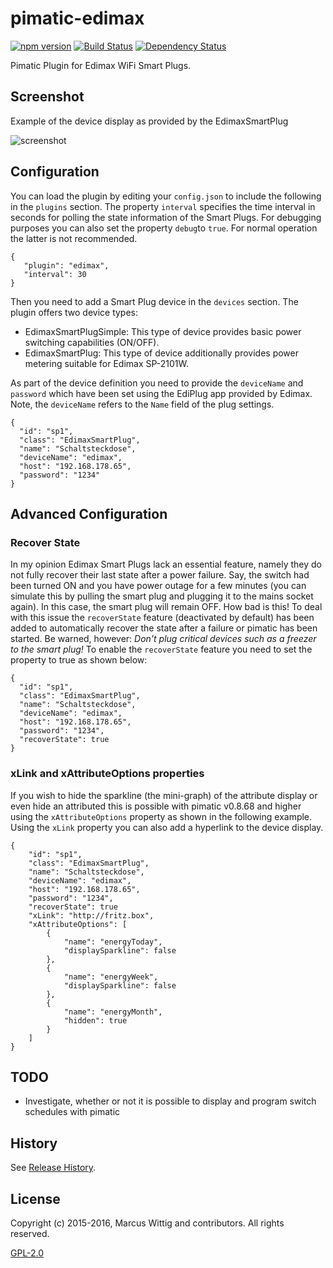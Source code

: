 pimatic-edimax
=================

[![npm version](https://badge.fury.io/js/pimatic-edimax.svg)](http://badge.fury.io/js/pimatic-edimax)
[![Build Status](https://travis-ci.org/mwittig/pimatic-edimax.svg?branch=master)](https://travis-ci.org/mwittig/pimatic-edimax)
[![Dependency Status](https://david-dm.org/mwittig/pimatic-edimax.svg)](https://david-dm.org/mwittig/pimatic-edimax)

Pimatic Plugin for Edimax WiFi Smart Plugs.

Screenshot
-------------

Example of the device display as provided by the EdimaxSmartPlug

![screenshot](https://raw.githubusercontent.com/mwittig/pimatic-edimax/master/screenshot-1.png)

Configuration
-------------

You can load the plugin by editing your `config.json` to include the following in the `plugins` section. The property
 `interval` specifies the time interval in seconds for polling the state information of the Smart Plugs. For debugging
 purposes you can also set the property `debug`to `true`. For normal operation the latter is not recommended.

    { 
       "plugin": "edimax",
       "interval": 30
    }
    
Then you need to add a Smart Plug device in the `devices` section. The plugin offers two device types:
                                                                   
* EdimaxSmartPlugSimple: This type of device provides basic power switching capabilities (ON/OFF). 
* EdimaxSmartPlug: This type of device additionally provides power metering suitable for Edimax SP-2101W.

As part of the device definition you need to provide the `deviceName` and `password` which have been set using the 
EdiPlug app provided by Edimax. Note, the `deviceName` refers to the `Name` field of the plug settings.

    {
      "id": "sp1",
      "class": "EdimaxSmartPlug",
      "name": "Schaltsteckdose",
      "deviceName": "edimax",
      "host": "192.168.178.65",
      "password": "1234"
    }
       
Advanced Configuration
-------------

### Recover State
    
In my opinion Edimax Smart Plugs lack an essential feature, namely they do not fully recover their last state after a 
power failure. Say, the switch had been turned ON and you have power outage for a few minutes (you can simulate this by 
pulling the smart plug and plugging it to the mains socket again). In this case, the smart plug will remain OFF. How bad 
is this! To deal with this issue the `recoverState` feature (deactivated by default) has been added to automatically 
recover the state after a failure or pimatic has been started. Be warned, however: *Don't plug critical devices such 
as a freezer to the smart plug!* To enable the `recoverState` feature you need to set the property to true as 
shown below:

    {
      "id": "sp1",
      "class": "EdimaxSmartPlug",
      "name": "Schaltsteckdose",
      "deviceName": "edimax",
      "host": "192.168.178.65",
      "password": "1234",
      "recoverState": true
    }

### xLink and xAttributeOptions properties

If you wish to hide the sparkline (the mini-graph) of the attribute display or even hide an attributed this is possible 
 with pimatic v0.8.68 and higher using the `xAttributeOptions` property as shown in the following example. Using the 
 `xLink` property you can also add a hyperlink to the device display.
 
    {
        "id": "sp1",
        "class": "EdimaxSmartPlug",
        "name": "Schaltsteckdose",
        "deviceName": "edimax",
        "host": "192.168.178.65",
        "password": "1234",
        "recoverState": true
        "xLink": "http://fritz.box",
        "xAttributeOptions": [
            {
                "name": "energyToday",
                "displaySparkline": false
            },
            {
                "name": "energyWeek",
                "displaySparkline": false
            },
            {
                "name": "energyMonth",
                "hidden": true
            }
        ]
    }
    
TODO
----

* Investigate, whether or not it is possible to display and program switch schedules with pimatic

History
-------

See [Release History](https://github.com/mwittig/pimatic-edimax/blob/master/HISTORY.md).

License 
-------

Copyright (c) 2015-2016, Marcus Wittig and contributors. All rights reserved.

[GPL-2.0](https://github.com/mwittig/pimatic-edimax/blob/master/LICENSE)